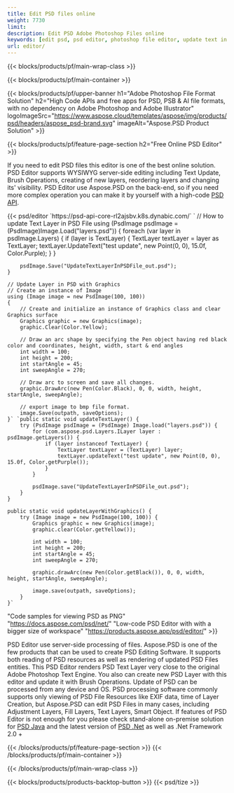 ```yaml
---
title: Edit PSD files online
weight: 7730
limit: 
description: Edit PSD Adobe Photoshop Files online
keywords: [edit psd, psd editor, photoshop file editor, update text in psd, update psd]
url: editor/
---
```


{{< blocks/products/pf/main-wrap-class >}}


{{< blocks/products/pf/main-container >}}

{{< blocks/products/pf/upper-banner h1="Adobe Photoshop File Format Solution" h2="High Code APIs and free apps for PSD, PSB & AI file formats, with no dependency on Adobe Photoshop and Adobe Illustrator" logoImageSrc="https://www.aspose.cloud/templates/aspose/img/products/psd/headers/aspose_psd-brand.svg" imageAlt="Aspose.PSD Product Solution" >}}

{{< blocks/products/pf/feature-page-section h2="Free Online PSD Editor" >}}
<p>If you need to edit PSD files this editor is one of the best online solution. PSD Editor supports WYSIWYG server-side editing including Text Update, Brush Operations, creating of new layers, reordering layers and changing its' visibility. PSD Editor use Aspose.PSD on the back-end, so if you need more complex operation you can make it by yourself with a high-code <a href="/psd/{{< lang-code >}}">PSD API</a>.</p>
{{< psd/editor `https://psd-api-core-rl2ajsbv.k8s.dynabic.com/` 
`	// How to update Text Layer in PSD File
	using (PsdImage psdImage = (PsdImage)Image.Load("layers.psd"))
  	{
		foreach (var layer in psdImage.Layers)
		{
			if (layer is TextLayer)
			{
				TextLayer textLayer = layer as TextLayer;
				textLayer.UpdateText("test update", new Point(0, 0), 15.0f, Color.Purple);
			}
		}

		psdImage.Save("UpdateTextLayerInPSDFile_out.psd");
	}
	
	// Update Layer in PSD with Graphics
	// Create an instance of Image
	using (Image image = new PsdImage(100, 100))
	{
		// Create and initialize an instance of Graphics class and clear Graphics surface
		Graphics graphic = new Graphics(image);
		graphic.Clear(Color.Yellow);

		// Draw an arc shape by specifying the Pen object having red black color and coordinates, height, width, start & end angles                 
		int width = 100;
		int height = 200;
		int startAngle = 45;
		int sweepAngle = 270;

		// Draw arc to screen and save all changes.
		graphic.DrawArc(new Pen(Color.Black), 0, 0, width, height, startAngle, sweepAngle);

		// export image to bmp file format.
		image.Save(outpath, saveOptions);
	}` `public static void updateTextLayer() {
        try (PsdImage psdImage = (PsdImage) Image.load("layers.psd")) {
            for (com.aspose.psd.Layers.ILayer layer : psdImage.getLayers()) {
                if (layer instanceof TextLayer) {
                    TextLayer textLayer = (TextLayer) layer;
                    textLayer.updateText("test update", new Point(0, 0), 15.0f, Color.getPurple());
                }
            }

            psdImage.save("UpdateTextLayerInPSDFile_out.psd");
        }
    }

    public static void updateLayerWithGraphics() {
        try (Image image = new PsdImage(100, 100)) {
            Graphics graphic = new Graphics(image);
            graphic.clear(Color.getYellow());

            int width = 100;
            int height = 200;
            int startAngle = 45;
            int sweepAngle = 270;

            graphic.drawArc(new Pen(Color.getBlack()), 0, 0, width, height, startAngle, sweepAngle);

            image.save(outpath, saveOptions);
        }
    }` 
"Code samples for viewing PSD as PNG"  "https://docs.aspose.com/psd/net/" 
"Low-code PSD Editor with with a bigger size of workspace" "https://products.aspose.app/psd/editor/" >}}
<p>PSD Editor use server-side processing of files. Aspose.PSD is one of the few products that can be used to create PSD Editing Software. It supports both reading of PSD resources as well as rendering of updated PSD Files entities. This PSD Editor renders PSD Text Layer very close to the original Adobe Photoshop Text Engine. You also can create new PSD Layer with this editor and update it with Brush Operations. Update of PSD can be processed from any device and OS. PSD processing software commonly supports only viewing of PSD File Resources like EXIF data, time of Layer Creation, but Aspose.PSD can edit PSD Files in many cases, including Adjustment Layers, Fill Layers, Text Layers, Smart Object. If features of PSD Editor is not enough for you please check stand-alone on-premise solution for <a href="/psd/{{< lang-code >}}java">PSD Java</a> and the latest version of <a href="/psd/{{< lang-code >}}net">PSD .Net</a> as well as .Net Framework 2.0 +</p>

{{< /blocks/products/pf/feature-page-section >}}
{{< /blocks/products/pf/main-container >}}


{{< /blocks/products/pf/main-wrap-class >}}

{{< blocks/products/products-backtop-button >}}
{{< psd/tize >}}
